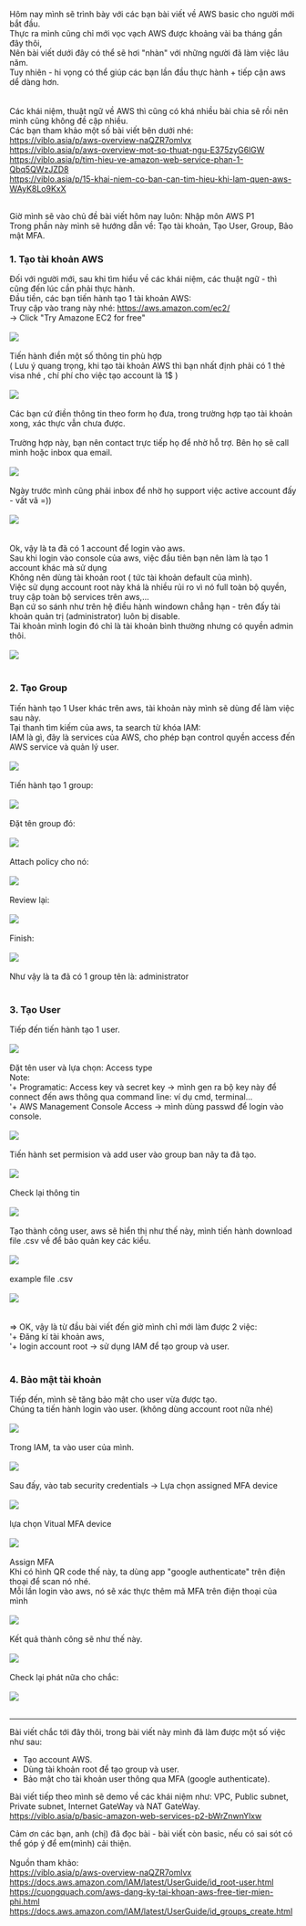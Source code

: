 Hôm nay mình sẽ trình bày với các bạn bài viết về AWS basic cho người mới bắt đầu. <br>
Thực ra mình cũng chỉ mới vọc vạch AWS được khoảng vài ba tháng gần đây  thôi, <br>
Nên bài viết dưới đây có thể sẽ hơi "nhàn" với những người đã làm việc lâu năm.<br>
Tuy nhiên - hi vọng  có thể giúp các bạn lần đầu thực hành + tiếp cận aws dể dàng hơn.<br><br>
<br>
Các khái niệm, thuật ngữ về AWS thì cũng có khá nhiều bài chia sẽ rồi nên mình cũng không đề cập nhiều.<br>
Các bạn tham khảo một số bài viết bên dưới nhé:<br>
https://viblo.asia/p/aws-overview-naQZR7omlvx<br>
https://viblo.asia/p/aws-overview-mot-so-thuat-ngu-E375zyG6lGW<br>
https://viblo.asia/p/tim-hieu-ve-amazon-web-service-phan-1-Qbq5QWzJZD8<br>
https://viblo.asia/p/15-khai-niem-co-ban-can-tim-hieu-khi-lam-quen-aws-WAyK8Lo9KxX<br>
<br>

Giờ mình sẽ vào chủ đề bài viết hôm nay luôn: Nhập môn AWS P1<br>
Trong phần này mình sẽ hướng dẫn về: Tạo tài khoản, Tạo User, Group, Bảo mật MFA. <br>
### 1. Tạo tài khoản AWS
Đối với người mới, sau khi tìm hiểu về các khái niệm, các thuật ngữ - thì cũng đến lúc cần phải thực hành.<br>
Đầu tiền, các bạn tiến hành tạo 1 tài khoản AWS:<br>
Truy cập vào trang này nhé:  https://aws.amazon.com/ec2/<br>
-> Click "Try Amazone EC2 for free"<br><br>
![](https://images.viblo.asia/11c50f86-c454-4ab0-ae00-6bd95eae70e2.png)<br><br>
Tiến hành điền một số thông tin phù hợp <br>
( Lưu ý quang trọng, khi tạo tài khoản AWS thì bạn nhất định phải có 1 thẻ visa nhé , chí phí cho việc tạo account là 1$ )<br><br>
![](https://images.viblo.asia/08ddeaba-1ef1-4488-8d32-56fb4b08700d.PNG)<br><br>
Các bạn cứ điền thông tin theo form họ đưa, trong trường hợp tạo tài khoản xong, xác thực vẫn chưa được. <br><br>
Trường hợp này, bạn nên contact trực tiếp họ để nhờ hỗ trợ. Bên họ sẽ call mình hoặc inbox qua email.<br><br>
![](https://images.viblo.asia/a80b4ae8-eb49-402f-ae35-a94b30583218.png)<br><br>
Ngày trước mình cũng phải inbox để nhờ họ support việc active account đấy - vất vã =))<br><br>
![](https://images.viblo.asia/c37bdd70-6f57-412f-b802-8ae498a300c8.png)<br><br>
<br>
Ok, vậy là ta đã có 1 account để login vào aws.<br>
Sau khi login vào console của aws, việc đầu tiên bạn nên làm là  tạo 1 account khác mà  sử dụng<br>
Không nên dùng tài khoản root ( tức tài khoản default của mình).<br>
Việc sử dụng account root này khá là nhiều rủi ro vì nó full toàn bộ quyền, truy cập toàn bộ services trên aws,...<br>
Bạn cứ so sánh như trên hệ điều hành windown chẳng hạn - trên đấy tài khoản quản trị (administrator) luôn bị disable. <br>
Tài khoản mình login đó chỉ là tài khoản bình thường nhưng có quyền admin thôi. <br><br>
![](https://images.viblo.asia/fb3fb605-a3b9-4325-ad26-9a4b750156ba.PNG)<br>
<br>
### 2. Tạo  Group 
Tiến hành tạo 1 User khác trên aws, tài khoản này mình sẽ dùng để làm việc sau này.<br>
Tại thanh tìm kiếm của aws, ta search từ khóa IAM:<br>
IAM là gì, đây là services của AWS, cho phép bạn control quyền access đến AWS service và quản lý user.<br><br>
![](https://images.viblo.asia/bd614b8a-326f-45ad-a1cd-dc4d4967fe15.png)<br><br>
Tiến hành tạo 1 group:<br><br>
![](https://images.viblo.asia/acd5bcaa-f66b-41c4-8e69-0948231dd686.png)<br><br>
Đặt tên group đó:<br><br>
![](https://images.viblo.asia/4b032c8c-754b-44d5-9c4a-ae172d94d761.PNG)<br><br>
Attach policy cho nó:<br><br>
![](https://images.viblo.asia/18bde7a8-8ee9-4161-9926-45d8441e67b6.png)<br><br>
Review lại:<br><br>
![](https://images.viblo.asia/72832d20-325e-41d5-9407-6558f703d674.png)<br><br>
Finish:<br><br>
![](https://images.viblo.asia/677b3b1e-80cb-4e2b-83d2-07754f9f64b7.png)<br><br>
Như vậy là ta đã có 1 group tên là: administrator<br><br>
### 3. Tạo User
Tiếp đến tiến hành tạo 1 user.<br><br>
![](https://images.viblo.asia/9e72d812-2a30-49b1-8833-e55c521cec92.png)<br><br>
Đặt tên user và lựa chọn: Access type<br>
Note:<br>
'+ Programatic: Access key và secret key -> mình gen ra bộ key này để connect đến aws thông qua command line: ví dụ cmd, terminal...<br>
'+ AWS Management Console Access -> mình dùng passwd để login vào console.<br><br>
![](https://images.viblo.asia/7580fb6c-7985-4523-ab2d-aeaeea6ab062.png)<br><br>
Tiến hành set permision và add user vào group ban nãy ta đã tạo.<br><br>
![](https://images.viblo.asia/798495e8-23c2-418a-a573-d460ee2f8a38.png)<br><br>
Check lại thông tin<br><br>
![](https://images.viblo.asia/1212cdec-b13e-4b6c-852c-201276b0ff15.png)<br><br>
Tạo thành công user, aws sẽ hiển thị như thế này, mình tiến hành download file .csv về để bảo quản key các kiểu.<br><br>
![](https://images.viblo.asia/14c8d1de-a63e-4e17-996a-2bcbf7c09b0a.png)<br><br>
example file .csv<br><br>
![](https://images.viblo.asia/cd2f0a8d-ab7a-4d88-8f6b-f87841bbaaa0.png) <br><br>
<br>
=> OK, vậy là từ đầu bài viết đến giờ mình chỉ mới làm được 2 việc:  <br>
'+ Đăng kí tài khoản aws,<br>
'+ login account root -> sử dụng IAM để tạo group và user.<br><br>
### 4. Bảo mật tài khoản
Tiếp đến, mình sẽ tăng bảo mật cho user vừa được tạo.<br>
Chúng ta tiến hành login vào user. (không dùng account root nữa nhé)<br><br>
![](https://images.viblo.asia/bedf8622-d2e1-44c7-8a5b-087f0a1f77ca.PNG)<br><br>
Trong IAM, ta vào user của mình.<br><br>
![](https://images.viblo.asia/2d9f2e30-275b-491c-970e-3ec335ae040f.png)<br><br>
Sau đấy, vào tab security credentials -> Lựa chọn assigned MFA device <br><br>
![](https://images.viblo.asia/927096ef-c46d-4439-9597-856b5f3b662c.png)<br><br>
lựa chọn Vitual MFA device <br><br>
![](https://images.viblo.asia/ca19acf7-d25f-4132-ae7c-4d8257cd1665.PNG)<br><br>
Assign MFA<br>
Khi có hình QR code thế này, ta dùng app "google authenticate" trên điện thoại để scan nó nhé.<br>
Mỗi lần login vào aws, nó sẽ xác thực thêm mã MFA trên điện thoại của mình<br><br>
![](https://images.viblo.asia/115c08db-c207-4a41-b38a-18fc780cfc2c.png)<br><br>
Kết quả thành công sẽ như thế này.<br><br>
![](https://images.viblo.asia/2316eced-8105-4ec0-9cb6-0ab6d22e569d.PNG)<br><br>
Check lại phát nữa cho chắc:<br><br>
![](https://images.viblo.asia/e90fcd7f-15ca-4cba-a4b7-779a89958870.PNG)<br><br>

------
Bài viết chắc tới đây thôi, trong bài viết này mình đã làm được một số việc như sau:<br>
+ Tạo account AWS.<br>
+ Dùng tài khoản root để tạo group và user.<br>
+ Bảo mật cho tài khoản user thông qua MFA (google authenticate).<br>

Bài viết tiếp theo mình sẽ demo về các khái niệm như: VPC, Public subnet, Private subnet, Internet GateWay và NAT GateWay. <br>
https://viblo.asia/p/basic-amazon-web-services-p2-bWrZnwnYlxw <br>

Cảm ơn các bạn, anh (chị) đã đọc bài - bài viết còn basic, nếu có sai sót có thể góp ý để em(mình) cải thiện. <br><br>
Nguồn tham khảo:<br>
https://viblo.asia/p/aws-overview-naQZR7omlvx<br>
https://docs.aws.amazon.com/IAM/latest/UserGuide/id_root-user.html<br>
https://cuongquach.com/aws-dang-ky-tai-khoan-aws-free-tier-mien-phi.html<br>
https://docs.aws.amazon.com/IAM/latest/UserGuide/id_groups_create.html<br>